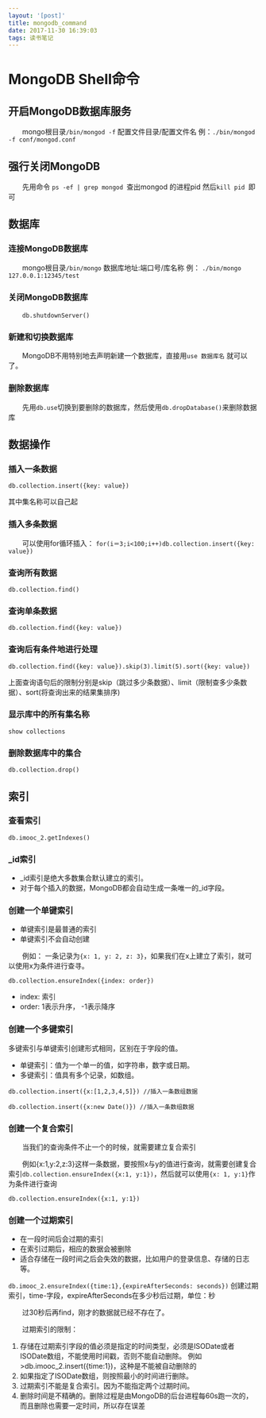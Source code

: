 ```yaml
---
layout: '[post]'
title: mongodb_command
date: 2017-11-30 16:39:03
tags: 读书笔记
---
```


# MongoDB Shell命令

## 开启MongoDB数据库服务

&emsp;&emsp;mongo根目录`/bin/mongod -f` 配置文件目录/配置文件名
例：`./bin/mongod -f conf/mongod.conf`

<!-- more -->

## 强行关闭MongoDB

&emsp;&emsp;先用命令 `ps -ef | grep mongod `查出mongod 的进程pid
然后`kill pid `即可

## 数据库

### 连接MongoDB数据库

&emsp;&emsp;mongo根目录`/bin/mongo` 数据库地址:端口号/库名称
例： `./bin/mongo 127.0.0.1:12345/test`

### 关闭MongoDB数据库

&emsp;&emsp;`db.shutdownServer()`

### 新建和切换数据库

&emsp;&emsp;MongoDB不用特别地去声明新建一个数据库，直接用`use 数据库名` 就可以了。

### 删除数据库

&emsp;&emsp;先用`db.use`切换到要删除的数据库，然后使用`db.dropDatabase()`来删除数据库

## 数据操作

### 插入一条数据

`db.collection.insert({key: value})`

其中集名称可以自己起

### 插入多条数据

&emsp;&emsp;可以使用for循环插入： `for(i＝3;i<100;i++)db.collection.insert({key: value})`

### 查询所有数据

`db.collection.find()`

### 查询单条数据

`db.collection.find({key: value})`

### 查询后有条件地进行处理

`db.collection.find({key: value}).skip(3).limit(5).sort({key: value})`

上面查询语句后的限制分别是skip（跳过多少条数据）、limit（限制查多少条数据）、sort(将查询出来的结果集排序)

### 显示库中的所有集名称

`show collections`

### 删除数据库中的集合

`db.collection.drop()`

## 索引

### 查看索引

`db.imooc_2.getIndexes()`

### _id索引

- _id索引是绝大多数集合默认建立的索引。
- 对于每个插入的数据，MongoDB都会自动生成一条唯一的_id字段。

### 创建一个单键索引

- 单键索引是最普通的索引
- 单键索引不会自动创建

&emsp;&emsp;例如： 一条记录为`{x: 1, y: 2, z: 3}`，如果我们在x上建立了索引，就可以使用x为条件进行查寻。

`db.collection.ensureIndex({index: order})`

- index: 索引
- order: 1表示升序， -1表示降序

### 创建一个多键索引

多键索引与单键索引创建形式相同，区别在于字段的值。 

- 单键索引：值为一个单一的值，如字符串，数字或日期。 
- 多键索引：值具有多个记录，如数组。

`db.collection.insert({x:[1,2,3,4,5]}) //插入一条数组数据`

`db.collection.insert({x:new Date()}) //插入一条数组数据`

### 创建一个复合索引

&emsp;&emsp;当我们的查询条件不止一个的时候，就需要建立复合索引

&emsp;&emsp;例如{x:1,y:2,z:3}这样一条数据，要按照x与y的值进行查询，就需要创建复合索引`db.collection.ensureIndex({x:1, y:1})`，然后就可以使用`{x: 1, y:1}`作为条件进行查询

`db.collection.ensureIndex({x:1, y:1})`

### 创建一个过期索引

- 在一段时间后会过期的索引 
- 在索引过期后，相应的数据会被删除 
- 适合存储在一段时间之后会失效的数据，比如用户的登录信息、存储的日志等。

`db.imooc_2.ensureIndex({time:1},{expireAfterSeconds: seconds})` 创建过期索引，time-字段，expireAfterSeconds在多少秒后过期，单位：秒

&emsp;&emsp;过30秒后再find，刚才的数据就已经不存在了。

&emsp;&emsp;过期索引的限制： 

1. 存储在过期索引字段的值必须是指定的时间类型，必须是ISODate或者ISODate数组，不能使用时间戳，否则不能自动删除。 
例如 >db.imooc_2.insert({time:1})，这种是不能被自动删除的 
2. 如果指定了ISODate数组，则按照最小的时间进行删除。 
3. 过期索引不能是复合索引。因为不能指定两个过期时间。 
4. 删除时间是不精确的。删除过程是由MongoDB的后台进程每60s跑一次的，而且删除也需要一定时间，所以存在误差

